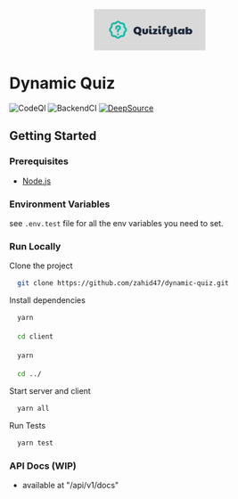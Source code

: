 <div align="center"><img src="logo.png" alt="logo" width="200" height="auto" /></div>

# Dynamic Quiz

![CodeQl](https://github.com/zahid47/dynamic-quiz/actions/workflows/codeql.yml/badge.svg)
![BackendCI](https://github.com/zahid47/dynamic-quiz/actions/workflows/intregation.yml/badge.svg)
[![DeepSource](https://deepsource.io/gh/zahid47/dynamic-quiz.svg/?label=active+issues&token=23OkHEk1OskeLOq2yEIGjHx8)](https://deepsource.io/gh/zahid47/dynamic-quiz/?ref=repository-badge)

## Getting Started

### Prerequisites

- [Node.js](https://nodejs.org/en)

### Environment Variables

see `.env.test` file for all the env variables you need to set.

### Run Locally

Clone the project

```bash
  git clone https://github.com/zahid47/dynamic-quiz.git
```

Install dependencies

```bash
  yarn

  cd client

  yarn

  cd ../
```

Start server and client

```bash
  yarn all
```

Run Tests

```bash
  yarn test
```

### API Docs (WIP)

- available at "/api/v1/docs"
